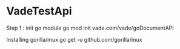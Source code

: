 # VadeTestApi
 
 Step 1 : init go module
go mod init vade.com/vade/goDocumentAPI

Installing gorilla/mux
go get -u github.com/gorilla/mux